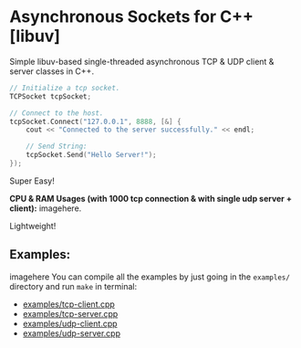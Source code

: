 # Asynchronous Sockets for C++ [libuv]
Simple libuv-based single-threaded asynchronous TCP & UDP client & server classes in C++.
```cpp
// Initialize a tcp socket.
TCPSocket tcpSocket;

// Connect to the host.
tcpSocket.Connect("127.0.0.1", 8888, [&] {
    cout << "Connected to the server successfully." << endl;

    // Send String:
    tcpSocket.Send("Hello Server!");
});
```
Super Easy!

**CPU & RAM Usages (with 1000 tcp connection & with single udp server + client):**
imagehere.

Lightweight!

## Examples:
imagehere
You can compile all the examples by just going in the `examples/` directory and run `make` in terminal:
- [examples/tcp-client.cpp](https://github.com/eminfedar/simple-libuv-sockets/blob/master/examples/tcp-client.cpp)
- [examples/tcp-server.cpp](https://github.com/eminfedar/simple-libuv-sockets/blob/master/examples/tcp-server.cpp)
- [examples/udp-client.cpp](https://github.com/eminfedar/simple-libuv-sockets/blob/master/examples/udp-client.cpp)
- [examples/udp-server.cpp](https://github.com/eminfedar/simple-libuv-sockets/blob/master/examples/udp-server.cpp)
